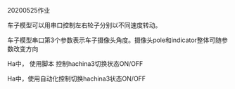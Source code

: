 20200525作业

车子模型可以用串口控制左右轮子分别以不同速度转动。

车子模型串口第3个参数表示车子摄像头角度。摄像头pole和indicator整体可随参数改变方向

Ha中， 使用脚本 控制hachina3切换状态ON/OFF

Ha中，使用自动化控制切换hachina3状态ON/OFF
